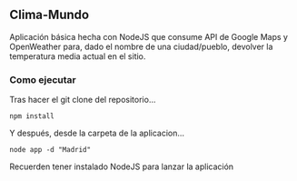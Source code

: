 ## Clima-Mundo

Aplicación básica hecha con NodeJS que consume API de Google Maps y OpenWeather para, dado el nombre de una ciudad/pueblo,
devolver la temperatura media actual en el sitio.

### Como ejecutar

Tras hacer el git clone del repositorio...

``` npm install ```

Y después, desde la carpeta de la aplicacion...

``` node app -d "Madrid" ```

Recuerden tener instalado NodeJS para lanzar la aplicación